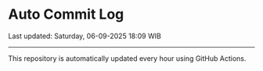 # Auto Commit Log

Last updated: Saturday, 06-09-2025 18:09 WIB

---

This repository is automatically updated every hour using GitHub Actions.
